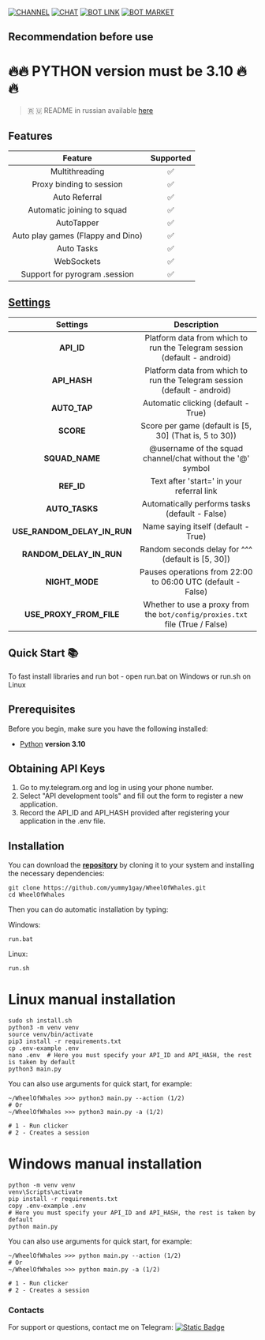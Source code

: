 [![CHANNEL](https://img.shields.io/badge/-CHANNEL-white?style=for-the-badge&logo=telegram&logoColor=black)](https://t.me/hidden_coding)
[![CHAT](https://img.shields.io/badge/-CHAT-white?style=for-the-badge&logo=telegram&logoColor=black)](https://t.me/hidden_codding_chat)
[![BOT LINK](https://img.shields.io/badge/-BOT%20LINK-white?style=for-the-badge&logo=telegram&logoColor=black)](https://t.me/wheelofwhalesbot?start=CGYJGk91pub)
[![BOT MARKET](https://img.shields.io/badge/-BOT%20MARKET-white?style=for-the-badge&logo=telegram&logoColor=black)](https://t.me/hcmarket_bot?start=referral_5143703753)

## Recommendation before use

# 🔥🔥 PYTHON version must be 3.10 🔥🔥

> 🇷 🇺 README in russian available [here](README-RU.md)

## Features  
|                         Feature                          | Supported |
|:--------------------------------------------------------:|:---------:|
|                      Multithreading                      |     ✅     |
|                 Proxy binding to session                 |     ✅     |
|                      Auto Referral                       |     ✅     |
|                Automatic joining to squad                |     ✅     |
|                       AutoTapper                         |     ✅     |
|              Auto play games (Flappy and Dino)           |     ✅     |
|                       Auto Tasks                         |     ✅     |
|                       WebSockets                         |     ✅     |
|              Support for pyrogram .session               |     ✅     |

## [Settings](https://github.com/yummy1gay/WheelOfWhales/blob/main/.env-example/)
|         Settings            |                                     Description                                     |
|:---------------------------:|:-----------------------------------------------------------------------------------:|
|        **API_ID**           |           Platform data from which to run the Telegram session (default - android)  |
|       **API_HASH**          |           Platform data from which to run the Telegram session (default - android)  |
|       **AUTO_TAP**          |                      Automatic clicking (default - True)                            |
|        **SCORE**            |                 Score per game (default is [5, 30] (That is, 5 to 30))              |
|      **SQUAD_NAME**         |               @username of the squad channel/chat without the '@' symbol            |
|        **REF_ID**           |                         Text after 'start=' in your referral link                   |
|       **AUTO_TASKS**        |                        Automatically performs tasks (default - False)               |
| **USE_RANDOM_DELAY_IN_RUN** |                             Name saying itself (default - True)                     |
|   **RANDOM_DELAY_IN_RUN**   |                     Random seconds delay for ^^^ (default is [5, 30])               |
|       **NIGHT_MODE**        |               Pauses operations from 22:00 to 06:00 UTC (default - False)           |
| **USE_PROXY_FROM_FILE**     |      Whether to use a proxy from the `bot/config/proxies.txt` file (True / False)   |

## Quick Start 📚

To fast install libraries and run bot - open run.bat on Windows or run.sh on Linux

## Prerequisites
Before you begin, make sure you have the following installed:
- [Python](https://www.python.org/downloads/) **version 3.10**

## Obtaining API Keys
1. Go to my.telegram.org and log in using your phone number.
2. Select "API development tools" and fill out the form to register a new application.
3. Record the API_ID and API_HASH provided after registering your application in the .env file.

## Installation
You can download the [**repository**](https://github.com/yummy1gay/WheelOfWhales) by cloning it to your system and installing the necessary dependencies:
```shell
git clone https://github.com/yummy1gay/WheelOfWhales.git
cd WheelOfWhales
```

Then you can do automatic installation by typing:

Windows:
```shell
run.bat
```

Linux:
```shell
run.sh
```

# Linux manual installation
```shell
sudo sh install.sh
python3 -m venv venv
source venv/bin/activate
pip3 install -r requirements.txt
cp .env-example .env
nano .env  # Here you must specify your API_ID and API_HASH, the rest is taken by default
python3 main.py
```

You can also use arguments for quick start, for example:
```shell
~/WheelOfWhales >>> python3 main.py --action (1/2)
# Or
~/WheelOfWhales >>> python3 main.py -a (1/2)

# 1 - Run clicker
# 2 - Creates a session
```

# Windows manual installation
```shell
python -m venv venv
venv\Scripts\activate
pip install -r requirements.txt
copy .env-example .env
# Here you must specify your API_ID and API_HASH, the rest is taken by default
python main.py
```

You can also use arguments for quick start, for example:
```shell
~/WheelOfWhales >>> python main.py --action (1/2)
# Or
~/WheelOfWhales >>> python main.py -a (1/2)

# 1 - Run clicker
# 2 - Creates a session
```




### Contacts

For support or questions, contact me on Telegram: 
[![Static Badge](https://img.shields.io/badge/telegram-bot_author-link?style=for-the-badge&logo=telegram&logoColor=white&logoSize=auto&color=blue)](https://t.me/yummy1gay)

